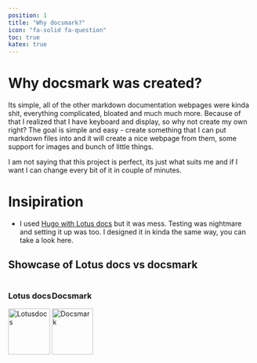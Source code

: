 ```yaml
---
position: 1
title: "Why docsmark?"
icon: "fa-solid fa-question"
toc: true
katex: true
---
```



# Why docsmark was created?

Its simple, all of the other markdown documentation webpages were kinda shit, everything complicated, bloated and much much more. Because of that I realized that I have keyboard and display, so why not create my own right? The goal is simple and easy - create something that I can put markdown files into and it will create a nice webpage from them, some support for images and bunch of little things. 

I am not saying that this project is perfect, its just what suits me and if I want I can change every bit of it in couple of minutes.

# Insipiration

- I used [Hugo with Lotus docs](https://themes.gohugo.io/themes/lotusdocs/) but it was mess. Testing was nightmare and setting it up was too. I designed it in kinda the same way, you can take a look here.

## Showcase of Lotus docs vs docsmark

<div style="display: flex; flex-direction: row">
    <div>
        <h3>Lotus docs</h3>
        <img src="/images/lotusdocs.png" alt="Lotusdocs" width="98%">
    </div>
    <div>
        <h3>Docsmark</h3>
        <img src="/images/docsmark.png" alt="Docsmark" width="98%">
    </div>
</div>
